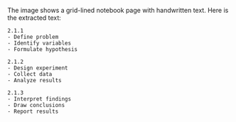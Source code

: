 The image shows a grid-lined notebook page with handwritten text. Here is the extracted text:

```
2.1.1
- Define problem
- Identify variables
- Formulate hypothesis

2.1.2
- Design experiment
- Collect data
- Analyze results

2.1.3
- Interpret findings
- Draw conclusions
- Report results
```